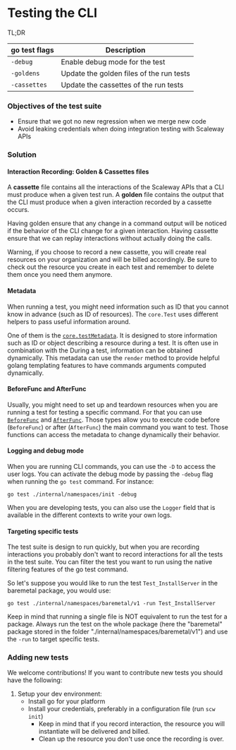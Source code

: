 # Testing the CLI

TL;DR

| go test flags | Description                              |
|---------------|------------------------------------------|
| `-debug`      | Enable debug mode for the test           |
| `-goldens`    | Update the golden files of the run tests |
| `-cassettes`  | Update the cassettes of the run tests    |

### Objectives of the test suite

- Ensure that we got no new regression when we merge new code
- Avoid leaking credentials when doing integration testing with Scaleway APIs

### Solution

#### Interaction Recording: Golden & Cassettes files

A **cassette** file contains all the interactions of the Scaleway APIs that a CLI must produce when a given test run.
A **golden** file contains the output that the CLI must produce when a given interaction recorded by a cassette occurs.

Having golden ensure that any change in a command output will be noticed if the behavior of the CLI change for a given interaction.
Having cassette ensure that we can replay interactions without actually doing the calls.

Warning, if you choose to record a new cassette, you will create real resources on your organization and will be billed accordingly.
Be sure to check out the resource you create in each test and remember to delete them once you need them anymore.

#### Metadata

When running a test, you might need information such as ID that you cannot know in advance (such as ID of resources).
The `core.Test` uses different helpers to pass useful information around.

One of them is the [`core.testMetadata`](https://github.com/scaleway/scaleway-cli/blob/v2/internal/core/testing.go#L80).
It is designed to store information such as ID or object describing a resource during a test.
It is often use in combination with the During a test, information can be obtained dynamically.
This metadata can use the `render` method to provide helpful golang templating features to have commands arguments computed dynamically.

#### BeforeFunc and AfterFunc

Usually, you might need to set up and teardown resources when you are running a test for testing a specific command.
For that you can use [`BeforeFunc`](https://github.com/scaleway/scaleway-cli/blob/v2/internal/core/testing.go#L84) and [`AfterFunc`](https://github.com/scaleway/scaleway-cli/blob/v2/internal/core/testing.go#L86).
Those types allow you to execute code before (`BeforeFunc`) or after (`AfterFunc`) the main command you want to test.
Those functions can access the metadata to change dynamically their behavior.

#### Logging and debug mode

When you are running CLI commands, you can use the `-D` to access the user logs.
You can activate the debug mode by passing the `-debug` flag when running the `go test` command.
For instance:

```
go test ./internal/namespaces/init -debug
```

When you are developing tests, you can also use the `Logger` field that is available in the different contexts to write your own logs.

#### Targeting specific tests

The test suite is design to run quickly, but when you are recording interactions you probably don't want to record interactions for all the tests in the test suite.
You can filter the test you want to run using the native filtering features of the go test command.

So let's suppose you would like to run the test `Test_InstallServer` in the baremetal package, you would use:

`go test ./internal/namespaces/baremetal/v1 -run Test_InstallServer`

Keep in mind that running a single file is NOT equivalent to run the test for a package.
Always run the test on the whole package (here the "baremetal" package stored in the folder "./internal/namespaces/baremetal/v1") and use the `-run` to target specific tests.

### Adding new tests

We welcome contributions!
If you want to contribute new tests you should have the following:

1. Setup your dev environment:
    - Install go for your platform
    - Install your credentials, preferably in a configuration file (run `scw init`)
        - Keep in mind that if you record interaction, the resource you will instantiate will be delivered and billed.
        - Clean up the resource you don't use once the recording is over.
